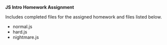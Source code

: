 **JS Intro Homework Assignment**

Includes completed files for the assigned homework and files listed below.

*  normal.js
*  hard.js
*  nightmare.js